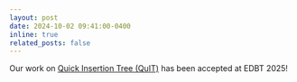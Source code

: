 ```yaml
---
layout: post
date: 2024-10-02 09:41:00-0400
inline: true
related_posts: false
---
```


Our work on [Quick Insertion Tree (QuIT)](https://disc.bu.edu/papers/edbt25-raman) has been accepted at EDBT 2025!

